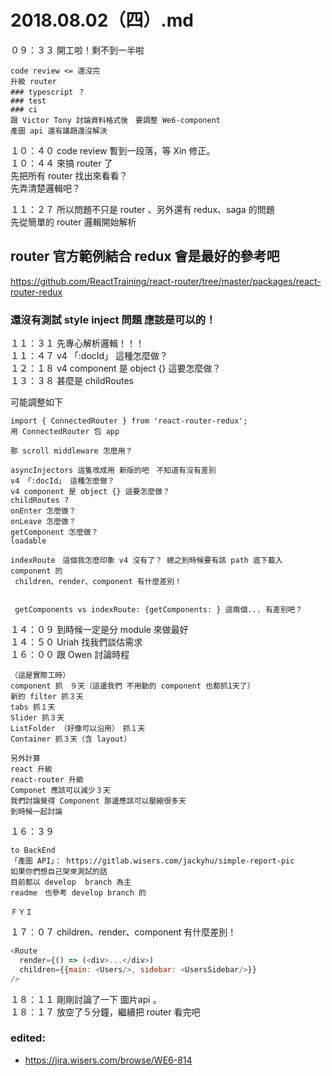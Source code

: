 # 2018.08.02（四）.md

０９：３３ 開工啦！剩不到一半啦  
```
code review <= 還沒完
升級 router
### typescript ？
### test
### ci
跟 Victor Tony 討論資料格式後　要調整 We6-component
產圖 api 還有議題還沒解決
```
１０：４０ code review 暫到一段落，等 Xin 修正。  
１０：４４ 來搞 router 了  
先把所有 router 找出來看看？  
先弄清楚邏輯吧？  

１１：２７ 所以問題不只是 router 、另外還有 redux、saga 的問題  
先從簡單的 router 邏輯開始解析  
## router 官方範例結合 redux 會是最好的參考吧  
https://github.com/ReactTraining/react-router/tree/master/packages/react-router-redux
### 還沒有測試 style inject 問題  應該是可以的！

１１：３１ 先專心解析邏輯！！！  
１１：４７ v4 「:docId」 這種怎麼做？  
１２：１８ v4 component 是 object {} 這要怎麼做？  
１３：３８ 甚麼是 childRoutes  

可能調整如下  
```
import { ConnectedRouter } from 'react-router-redux';
用 ConnectedRouter 包 app

那 scroll middleware 怎麼用？

asyncInjectors 這隻改成用 新版的吧　不知道有沒有差別
v4 「:docId」 這種怎麼做？
v4 component 是 object {} 這要怎麼做？
childRoutes ?
onEnter 怎麼做？
onLeave 怎麼做？
getComponent 怎麼做？
loadable

indexRoute　這個我怎麼印象 v4 沒有了？ 總之到時候要有該 path 底下載入 component 的
 children、render、component 有什麼差別！
 
 
 getComponents vs indexRoute: {getComponents: } 這兩個... 有差別吧？
```

１４：０９ 到時候一定是分 module 來做最好  
１４：５０ Uriah 找我們談估需求  
１６：００ 跟 Owen 討論時程  
```
（這是實際工時）
component 抓　９天（這邊我們 不用動的 component 也都抓1天了）
新的 filter 抓３天
tabs 抓１天
Slider 抓３天
ListFolder （好像可以沿用）　抓１天
Container 抓３天（含 layout）

另外計算
react 升級
react-router 升級
Componet 應該可以減少３天
我們討論覺得 Component 那邊應該可以壓縮很多天
到時候一起討論
```

１６：３９  
```
to BackEnd
「產圖 API」： https://gitlab.wisers.com/jackyhu/simple-report-pic
如果你們想自己架來測試的話
目前都以 develop  branch 為主
readme　也參考 develop branch 的

ＦＹＩ
```

１７：０７ children、render、component 有什麼差別！  
```javascript
<Route
  render={() => (<div>...</div>)
  children={{main: <Users/>, sidebar: <UsersSidebar/>}}
/>
```
１８：１１ 剛剛討論了一下 圖片api 。  
１８：１７ 放空了５分鐘，繼續把 router 看完吧  

### edited:
 - https://jira.wisers.com/browse/WE6-814
